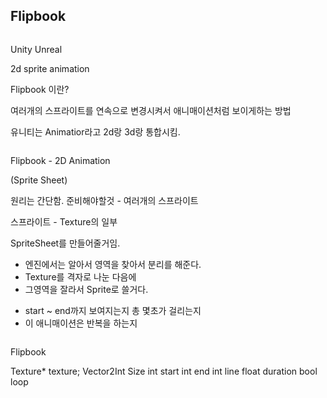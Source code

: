﻿## Flipbook
```
```

Unity
Unreal

2d sprite animation

Flipbook 이란?

여러개의 스프라이트를 연속으로 변경시켜서
애니매이션처럼 보이게하는 방법

유니티는 Animatior라고 2d랑 3d랑 통합시킴.
```

```
Flipbook - 2D Animation

(Sprite Sheet)

원리는 간단함.
준비해야할것 - 여러개의 스프라이트

스프라이트 - Texture의 일부

SpriteSheet를 만들어줄거임.
 - 엔진에서는 알아서 영역을 찾아서 분리를 해준다.
 - Texture를 격자로 나눈 다음에
  - 그영역을 잘라서 Sprite로 쓸거다.

  + start ~ end까지 보여지는지 총 몇초가 걸리는지
  + 이 애니매이션은 반복을 하는지 
```

```
Flipbook

Texture* texture;
Vector2Int Size
int start
int end
int line
float duration
bool loop